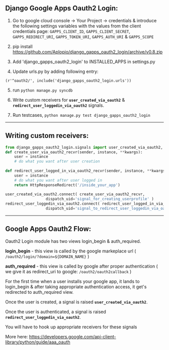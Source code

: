 Django Google Apps Oauth2 Login:
--------------------------------

1. Go to google cloud console -> Your Project -> credentials & introduce the following settings variables with the values from the client credentials page:
   `GAPPS_CLIENT_ID`,
   `GAPPS_CLIENT_SECRET`,
   `GAPPS_REDIRECT_URI`,
   `GAPPS_TOKEN_URI`,
   `GAPPS_AUTH_URI` &
   `GAPPS_SCOPE`

2. pip install https://github.com/Aplopio/django_gapps_oauth2_login/archive/v0.8.zip


3. Add 'django_gapps_oauth2_login' to INSTALLED_APPS in settings.py
 
4. Update urls.py by adding following entry: 

  `(r'^oauth2/', include('django_gapps_oauth2_login.urls'))`

5. run `python manage.py syncdb`

6. Write custom receivers for <b>`user_created_via_oauth2`</b> & <b>`redirect_user_loggedin_via_oauth2`</b> signals.

7. Run testcases, `python manage.py test django_gapps_oauth2_login`

-----------------------------------------------------
Writing custom receivers:
--------------------------
```python
from django_gapps_oauth2_login.signals import user_created_via_oauth2, redirect_user_loggedin_via_oauth2
def create_user_via_oauth2_recvr(sender, instance, **kwargs):
    user = instance
    # do what you want after user creation      
   
def redirect_user_logged_in_via_oauth2_recvr(sender, instance, **kwargs):
    user = instance
    # do what you want after user logged in
    return HttpResponseRedirect('/inside_your_app')
   
user_created_via_oauth2.connect( create_user_via_oauth2_recvr, 
                  dispatch_uid='signal_for_creating_userprofile' )
redirect_user_loggedin_via_oauth2.connect( redirect_user_logged_in_via_oauth2_recvr,
                  dispatch_uid='signal_to_redirect_user_loggedin_via_oauth2' )
```
-----------------------------------------------------
Google Apps Oauth2 Flow:
------------------------
 
Oauth2 Login module has two views login_begin & auth_required.

<b>login_begin</b> - this view is called by the google markeplace url ( `/oauth2/login/?domain=${DOMAIN_NAME}` )

<b>auth_required</b> - this view is called by google after proper authentication ( we give it as redirect_uri to google: `/oauth2/oauth2callback` )

For the first time when a user installs your google app, it lands to login_begin & after taking appropriate authentication access, it get's redirected to auth_required view.

Once the user is created, a signal is raised <b>`user_created_via_oauth2`</b>.

Once the user is authenticated, a signal is raised <b>`redirect_user_loggedin_via_oauth2`</b>.

You will have to hook up appropriate receivers for these signals

More here: https://developers.google.com/api-client-library/python/guide/aaa_oauth



